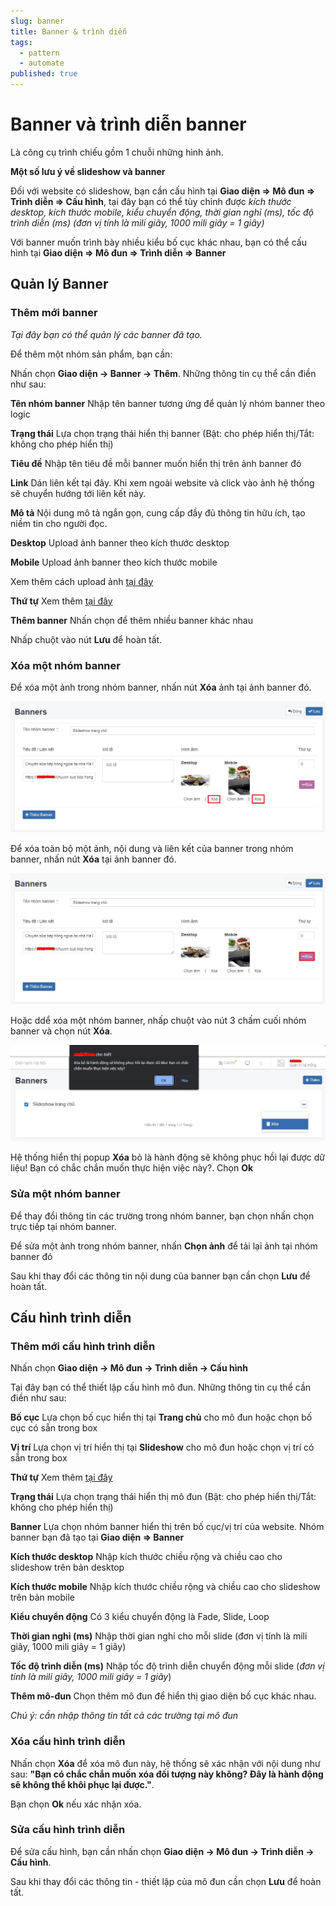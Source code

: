 ```yaml
---
slug: banner
title: Banner & trình diễn
tags:
  - pattern
  - automate
published: true
---
```

# Banner và trình diễn banner

Là công cụ trình chiếu gồm 1 chuỗi những hình ảnh.

**Một số lưu ý về slideshow và banner**

Đối với website có slideshow, bạn cần cấu hình tại **Giao diện => Mô đun => Trình diễn => Cấu hình**, tại đây bạn có thể tùy chỉnh được _kích thước desktop, kích thước mobile, kiểu chuyển động, thời gian nghỉ (ms), tốc độ trình diễn (ms) (đơn vị tính là mili giây, 1000 mili giây = 1 giây)_

Với banner muốn trình bày nhiều kiểu bố cục khác nhau, bạn có thể cấu hình tại **Giao diện => Mô đun => Trình diễn => Banner**

## Quản lý Banner

### Thêm mới banner

_Tại đây bạn có thể quản lý các banner đã tạo._

Để thêm một nhóm sản phẩm, bạn cần:

Nhấn chọn **Giao diện -> Banner -> Thêm**. Những thông tin cụ thể cần điền như sau:

**Tên nhóm banner**
Nhập tên banner tương ứng để quản lý nhóm banner theo logic

**Trạng thái**
Lựa chọn trạng thái hiển thị banner (Bật: cho phép hiển thị/Tắt: không cho phép hiển thị)

**Tiêu đề**
Nhập tên tiêu đề mỗi banner muốn hiển thị trên ảnh banner đó

**Link**
Dán liên kết tại đây. Khi xem ngoài website và click vào ảnh hệ thống sẽ chuyển hướng tới liên kết này.

**Mô tả**
Nội dung mô tả ngắn gọn, cung cấp đầy đủ thông tin hữu ích, tạo niềm tin cho người đọc.

**Desktop**
Upload ảnh banner theo kích thước desktop

**Mobile**
Upload ảnh banner theo kích thước mobile

Xem thêm cách upload ảnh [tại đây](https://mkmate.osd.vn/docs/common/finder)

**Thứ tự**
Xem thêm [tại đây](https://mkmate.osd.vn/docs/common/logic)

**Thêm banner**
Nhấn chọn để thêm nhiều banner khác nhau

Nhấp chuột vào nút **Lưu** để hoàn tất.

### Xóa một nhóm banner

Để xóa một ảnh trong nhóm banner, nhấn nút **Xóa** ảnh tại ảnh banner đó.

![banner-2.jpg](img/banner-2.jpg)

Để xóa toàn bộ một ảnh, nội dung và liên kết của banner trong nhóm banner, nhấn nút **Xóa** tại ảnh banner đó.

![banner-3.jpg](img/banner-3.jpg)

Hoặc ddể xóa một nhóm banner, nhấp chuột vào nút 3 chấm cuối nhóm banner và chọn nút **Xóa**.

![banner-4.jpg](img/banner-4.jpg)

Hệ thống hiển thị popup **Xóa** bỏ là hành động sẽ không phục hồi lại được dữ liệu! Bạn có chắc chắn muốn thực hiện việc này?. Chọn **Ok**

### Sửa một nhóm banner

Để thay đổi thông tin các trường trong nhóm banner, bạn chọn nhấn chọn trực tiếp tại nhóm banner.

Để sửa một ảnh trong nhóm banner, nhấn **Chọn ảnh** để tải lại ảnh tại nhóm banner đó

Sau khi thay đổi các thông tin nội dung của banner bạn cần chọn **Lưu** để hoàn tất.

## Cấu hình trình diễn

### Thêm mới cấu hình trình diễn

Nhấn chọn **Giao diện -> Mô đun -> Trình diễn -> Cấu hình**

Tại đây bạn có thể thiết lập cấu hình mô đun. Những thông tin cụ thể cần điền như sau:

**Bố cục**
Lựa chọn bố cục hiển thị tại **Trang chủ** cho mô đun hoặc chọn bố cục có sẵn trong box

**Vị trí**
Lựa chọn vị trí hiển thị tại **Slideshow** cho mô đun hoặc chọn vị trí có sẵn trong box

**Thứ tự**
Xem thêm [tại đây](https://mkmate.osd.vn/docs/common/logic)

**Trạng thái**
Lựa chọn trạng thái hiển thị mô đun (Bật: cho phép hiển thị/Tắt: không cho phép hiển thị)

**Banner**
Lựa chọn nhóm banner hiển thị trên bố cục/vị trí của website. Nhóm banner bạn đã tạo tại **Giao diện => Banner**

**Kích thước desktop**
Nhập kích thước chiều rộng và chiều cao cho slideshow trên bản desktop

**Kích thước mobile**
Nhập kích thước chiều rộng và chiều cao cho slideshow trên bản mobile

**Kiểu chuyển động**
Có 3 kiểu chuyển động là Fade, Slide, Loop

**Thời gian nghỉ (ms)**
Nhập thời gian nghỉ cho mỗi slide (đơn vị tính là mili giây, 1000 mili giây = 1 giây)

**Tốc độ trình diễn (ms)**
Nhập tốc độ trình diễn chuyển động mỗi slide (_đơn vị tính là mili giây, 1000 mili giây = 1 giây_)

**Thêm mô-đun**
Chọn thêm mô đun để hiển thị giao diện bố cục khác nhau.

_Chú ý: cần nhập thông tin tất cả các trường tại mô đun_

### Xóa cấu hình trình diễn

Nhấn chọn **Xóa** để xóa mô đun này, hệ thống sẽ xác nhận với nội dung như sau: **"Bạn có chắc chắn muốn xóa đối tượng này không? Đây là hành động sẽ không thể khôi phục lại được."**. 

Bạn chọn **Ok** nếu xác nhận xóa.

### Sửa cấu hình trình diễn

Để sửa cấu hình, bạn cần nhấn chọn **Giao diện -> Mô đun -> Trình diễn -> Cấu hình**.

Sau khi thay đổi các thông tin - thiết lập của mô đun cần chọn **Lưu** để hoàn tất.
